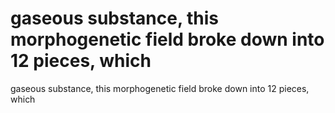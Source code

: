 # gaseous substance, this morphogenetic field broke down into 12 pieces, which

gaseous substance, this morphogenetic field broke down into 12 pieces, which